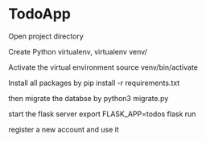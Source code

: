 # TodoApp
Open project directory

Create Python virtualenv, 
    virtualenv venv/
    
Activate the virtual environment
    source venv/bin/activate

Install all packages by
    pip install -r requirements.txt

then migrate the databse by
    python3 migrate.py

start the flask server
    export FLASK_APP=todos
    flask run

register a new account and use it
